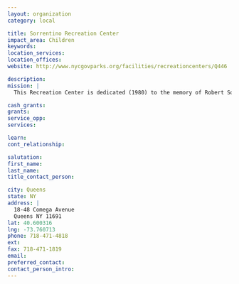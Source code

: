 ```yaml
---
layout: organization
category: local

title: Sorrentino Recreation Center
impact_area: Children
keywords: 
location_services: 
location_offices: 
website: http://www.nycgovparks.org/facilities/recreationcenters/Q446

description: 
mission: |
  This Recreation Center is dedicated (1980) to the memory of Robert Sorrentino (1944-1980), a police officer with the 101st precinct who was killed in the line of duty on April 24, 1980. Officer Sorrentino was a seven-year veteran of the force, having served most of his career in this Rockaway community.

cash_grants: 
grants: 
service_opp: 
services: 

learn: 
cont_relationship: 

salutation: 
first_name: 
last_name: 
title_contact_person: 

city: Queens
state: NY
address: |
  18-48 Comega Avenue  
  Queens NY 11691
lat: 40.600316
lng: -73.760713
phone: 718-471-4818
ext: 
fax: 718-471-1819
email: 
preferred_contact: 
contact_person_intro: 
---
```

